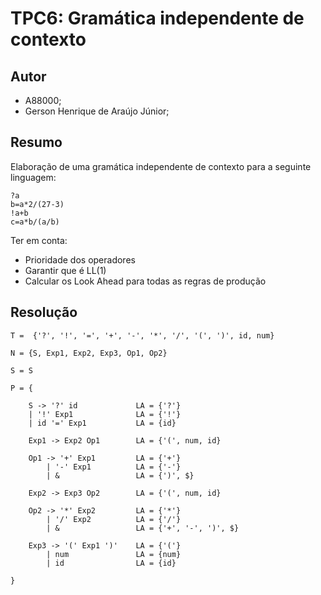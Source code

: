 # TPC6: Gramática independente de contexto

## Autor
 - A88000;
 - Gerson Henrique de Araújo Júnior;

## Resumo

Elaboração de uma gramática independente de contexto para a seguinte linguagem:

    ?a
    b=a*2/(27-3)
    !a+b
    c=a*b/(a/b)

Ter em conta:

- Prioridade dos operadores
- Garantir que é LL(1)
- Calcular os Look Ahead para todas as regras de produção

## Resolução

    T =  {'?', '!', '=', '+', '-', '*', '/', '(', ')', id, num}

    N = {S, Exp1, Exp2, Exp3, Op1, Op2}

    S = S

    P = {
    
        S -> '?' id             LA = {'?'}
        | '!' Exp1              LA = {'!'}
        | id '=' Exp1           LA = {id}

        Exp1 -> Exp2 Op1        LA = {'(', num, id}

        Op1 -> '+' Exp1         LA = {'+'}
            | '-' Exp1          LA = {'-'}
            | &                 LA = {')', $}

        Exp2 -> Exp3 Op2        LA = {'(', num, id}

        Op2 -> '*' Exp2         LA = {'*'}
            | '/' Exp2          LA = {'/'}
            | &                 LA = {'+', '-', ')', $}

        Exp3 -> '(' Exp1 ')'    LA = {'('}
            | num               LA = {num}
            | id                LA = {id}

    }